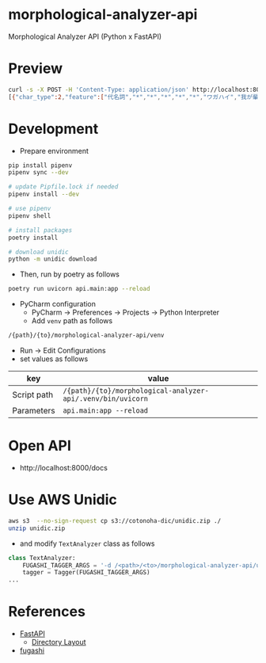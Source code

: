 # morphological-analyzer-api
Morphological Analyzer API (Python x FastAPI)

# Preview

```bash
curl -s -X POST -H 'Content-Type: application/json' http://localhost:8000/text/analyze/ -d '{"text": "吾輩は猫である"}'
[{"char_type":2,"feature":["代名詞","*","*","*","*","*","ワガハイ","我が輩","吾輩","ワガハイ","吾輩","ワガハイ","混","*","*","*","*","*","*","体","ワガハイ","ワガハイ","ワガハイ","ワガハイ","0","*","*","11321954766299648","41189"],"feature_raw":"代名詞,*,*,*,*,*,ワガハイ,我が輩,吾輩,ワガハイ,吾輩,ワガハイ,混,*,*,*,*,*,*,体,ワガハイ,ワガハイ,ワガハイ,ワガハイ,0,*,*,11321954766299648,41189","is_unk":false,"length":6,"posid":1,"rlength":6,"stat":0,"surface":"吾輩","white_space":""},{"char_type":6,"feature":["助詞","係助詞","*","*","*","*"," ハ","は","は","ワ","は","ワ","和","*","*","*","*","*","*","係助","ハ","ハ","ハ","ハ","*","動詞%F2@0,名詞%F1,形容詞%F2@-1","*","8059703733133824","29321"],"feature_raw":"助詞,係助詞,*,*,*,*,ハ,は,は,ワ,は,ワ,和,*,*,*,*,*,*,係助,ハ,ハ,ハ,ハ,*,\"動詞%F2@0,名詞%F1,形容詞%F2@-1\",*,8059703733133824,29321","is_unk":false,"length":3,"posid":1,"rlength":3,"stat":0,"surface":"は","white_space":""},{"char_type":2,"feature":["名詞","普通名詞","一般","*","*","*","ネコ","猫","猫","ネコ","猫","ネコ","和","*","*","*","*","*","*","体","ネコ","ネコ","ネコ","ネコ","1","C4","*","7918141678166528","28806"],"feature_raw":"名詞,普通名詞,一般,*,*,*,ネコ,猫,猫,ネコ,猫,ネコ,和,*,*,*,*,*,*,体,ネコ,ネコ,ネコ,ネコ,1,C4,*,7918141678166528,28806","is_unk":false,"length":3,"posid":1,"rlength":3,"stat":0,"surface":"猫","white_space":""},{"char_type":6,"feature":["助動詞","*","*","*","助動詞-ダ","連用形-一般","ダ","だ","で","デ","だ","ダ","和","*","*","*","*","*","*","助動","デ","ダ","デ","ダ","*","名詞%F1","*","6299110739157633","22916"],"feature_raw":"助動詞,*,*,*,助動詞-ダ,連用形-一般,ダ,だ,で,デ,だ, ダ,和,*,*,*,*,*,*,助動,デ,ダ,デ,ダ,*,名詞%F1,*,6299110739157633,22916","is_unk":false,"length":3,"posid":1,"rlength":3,"stat":0,"surface":"で","white_space":""},{"char_type":6,"feature":["動詞","非自立可能","*","*","五段-ラ行","連体形-一般","アル","有る","ある","アル","ある","アル","和","*","*","*","*","*","*","用","アル","アル","アル","アル","1","C3","*","334260158472897","1216"],"feature_raw":"動詞,非自立可能,*,*,五段-ラ行,連体形-一般,アル,有る,ある,アル,ある,アル,和,*,*,*,*,*,*,用,アル,アル,アル,アル,1,C3,*,334260158472897,1216","is_unk":false,"length":6,"posid":1,"rlength":6,"stat":0,"surface":"ある","white_space":""}]%
```

# Development

- Prepare environment

```bash
pip install pipenv
pipenv sync --dev

# update Pipfile.lock if needed
pipenv install --dev

# use pipenv
pipenv shell

# install packages
poetry install

# download unidic
python -m unidic download
```

- Then, run by poetry as follows

```bash
poetry run uvicorn api.main:app --reload
```

- PyCharm configuration
  - PyCharm -> Preferences -> Projects -> Python Interpreter
  - Add `venv` path as follows

```bash
/{path}/{to}/morphological-analyzer-api/venv
```

  - Run -> Edit Configurations
  - set values as follows

| key         | value|
|-------------|------|
| Script path | `/{path}/{to}/morphological-analyzer-api/.venv/bin/uvicorn` |
| Parameters | `api.main:app --reload` |

# Open API
- http://localhost:8000/docs

# Use AWS Unidic

```bash
aws s3  --no-sign-request cp s3://cotonoha-dic/unidic.zip ./
unzip unidic.zip
```

- and modify `TextAnalyzer` class as follows

```python
class TextAnalyzer:
    FUGASHI_TAGGER_ARGS = '-d /<path>/<to>/morphological-analyzer-api/unidic'
    tagger = Tagger(FUGASHI_TAGGER_ARGS)
...
```

# References
- [FastAPI](https://fastapi.tiangolo.com/ja/)
  - [Directory Layout](https://fastapi.tiangolo.com/ja/tutorial/sql-databases/#file-structure)
- [fugashi](https://pypi.org/project/fugashi/)